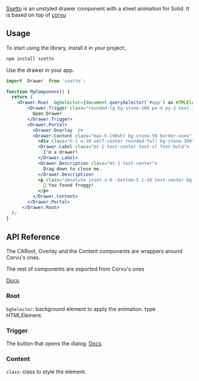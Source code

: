 [Ssetto]() is an unstyled drawer component with a sheet animation for Solid. It is based on top of [corvu](https://github.com/corvudev/corvu) 

## Usage

To start using the library, install it in your project:,

```bash
npm install ssetto
```

Use the drawer in your app.

```jsx
import  Drawer  from 'ssetto';

function MyComponent() {
  return (
    <Drawer.Root  bgSelector={document.querySelector('#app') as HTMLElement}>
        <Drawer.Trigger class="rounded-lg bg-stone-100 px-4 py-3 text-lg font-medium text-stone-600 transition-all duration-100 hover:bg-stone-200 active:translate-y-0.5">
          Open Drawer
        </Drawer.Trigger>
        <Drawer.Portal>
          <Drawer.Overlay  />
          <Drawer.Content class="max-h-[90vh] bg-stone-50 border-none" >
            <div class="h-1 w-10 self-center rounded-full bg-stone-300" />
            <Drawer.Label class="mt-2 text-center text-xl font-bold">
              I'm a drawer!
            </Drawer.Label>
            <Drawer.Description class="mt-1 text-center">
              Drag down to close me.
            </Drawer.Description>
            <p class="absolute inset-x-0 -bottom-5 z-10 text-center bg-inherit">
              🐸 You found froggy!
            </p>
          </Drawer.Content>
        </Drawer.Portal>
      </Drawer.Root>
  );
}
```

## API Reference

The CARoot, Overlay and the Content components are wrappers around Corvu's ones.

The rest of components are exported from Corvu's ones

[Docs](https://corvu.dev/docs/primitives/drawer).
### Root

`bgSelector`: background element to apply the animation. type HTMLElement.    


### Trigger

The button that opens the dialog. [Docs](https://corvu.dev/docs/primitives/drawer).

### Content

`class`: class to style the element.
